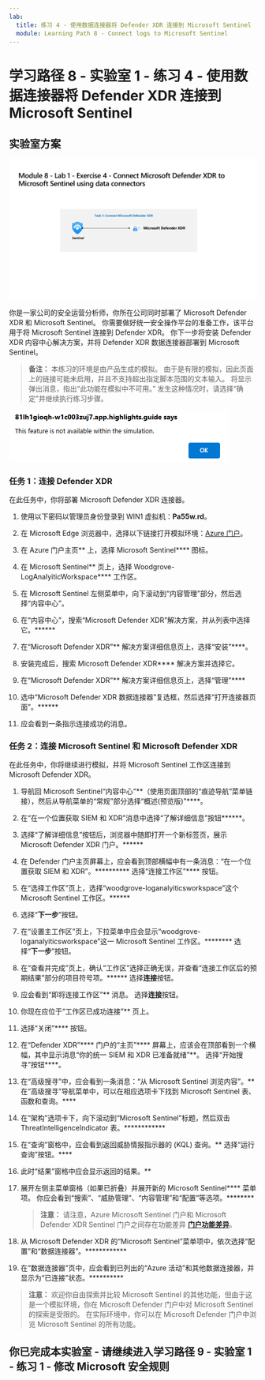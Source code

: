 ```yaml
---
lab:
  title: 练习 4 - 使用数据连接器将 Defender XDR 连接到 Microsoft Sentinel
  module: Learning Path 8 - Connect logs to Microsoft Sentinel
---
```


# 学习路径 8 - 实验室 1 - 练习 4 - 使用数据连接器将 Defender XDR 连接到 Microsoft Sentinel

## 实验室方案

![实验室概述。](../Media/SC-200-Lab_Diagrams_Mod8_L1_Ex4.png)

你是一家公司的安全运营分析师，你所在公司同时部署了 Microsoft Defender XDR 和 Microsoft Sentinel。 你需要做好统一安全操作平台的准备工作，该平台用于将 Microsoft Sentinel 连接到 Defender XDR。 你下一步将安装 Defender XDR 内容中心解决方案，并将 Defender XDR 数据连接器部署到 Microsoft Sentinel。

>**备注：** 本练习的环境是由产品生成的模拟。 由于是有限的模拟，因此页面上的链接可能未启用，并且不支持超出指定脚本范围的文本输入。 将显示弹出消息，指出“此功能在模拟中不可用。” 发生这种情况时，请选择“确定”并继续执行练习步骤。

![弹出错误消息](../Media/simulation-pop-up-error.png)

### 任务 1：连接 Defender XDR

在此任务中，你将部署 Microsoft Defender XDR 连接器。

1. 使用以下密码以管理员身份登录到 WIN1 虚拟机：**Pa55w.rd**。  

1. 在 Microsoft Edge 浏览器中，选择以下链接打开模拟环境：[Azure 门户]( https://app.highlights.guide/start/1c894b46-4b0a-40cb-b0f0-1e1c86c615f3?token=16d48b6c-eace-4a1f-8050-098d29d23a89)。

1. 在 Azure 门户主页** 上，选择 Microsoft Sentinel**** 图标。

1. 在 Microsoft Sentinel** 页上，选择 Woodgrove-LogAnalyiticWorkspace**** 工作区。

1. 在 Microsoft Sentinel 左侧菜单中，向下滚动到“内容管理”部分，然后选择“内容中心”。

1. 在“内容中心”，搜索“Microsoft Defender XDR”解决方案，并从列表中选择它。******

1. 在“Microsoft Defender XDR”** 解决方案详细信息页上，选择“安装”****。

1. 安装完成后，搜索 Microsoft Defender XDR**** 解决方案并选择它。

1. 在“Microsoft Defender XDR”** 解决方案详细信息页上，选择“管理”****

1. 选中“Microsoft Defender XDR 数据连接器”复选框，然后选择“打开连接器页面”。******

1. 应会看到一条指示连接成功的消息。

### 任务 2：连接 Microsoft Sentinel 和 Microsoft Defender XDR

在此任务中，你将继续进行模拟，并将 Microsoft Sentinel 工作区连接到 Microsoft Defender XDR。

1. 导航回 Microsoft Sentinel“内容中心”**（使用页面顶部的“痕迹导航”菜单链接），然后从导航菜单的“常规”部分选择“概述(预览版)”****。

1. 在“在一个位置获取 SIEM 和 XDR”消息中选择“了解详细信息”按钮******。

1. 选择“了解详细信息”按钮后，浏览器中随即打开一个新标签页，展示 Microsoft Defender XDR 门户。******

1. 在 Defender 门户主页屏幕上，应会看到顶部横幅中有一条消息：“在一个位置获取 SIEM 和 XDR”。********** 选择“连接工作区”**** 按钮。

1. 在“选择工作区”页上，选择“woodgrove-loganalyiticsworkspace”这个 Microsoft Sentinel 工作区。******

1. 选择“**下一步**”按钮。

1. 在“设置主工作区”页上，下拉菜单中应会显示“woodgrove-loganalyiticsworkspace”这一 Microsoft Sentinel 工作区。******** 选择“**下一步**”按钮。

1. 在“查看并完成”页上，确认“工作区”选择正确无误，并查看“连接工作区后的预期结果”部分的项目符号项。****** 选择**连接**按钮。

1. 应会看到“即将连接工作区”** 消息。 选择**连接**按钮。

1. 你现在应位于“工作区已成功连接”** 页上。

1. 选择“关闭”**** 按钮。

1. 在“Defender XDR”**** 门户的“主页”**** 屏幕上，应该会在顶部看到一个横幅，其中显示消息“你的统一 SIEM 和 XDR 已准备就绪”**。 选择“开始搜寻”按钮****。

1. 在“高级搜寻”中，应会看到一条消息：“从 Microsoft Sentinel 浏览内容”。** 在“高级搜寻”导航菜单中，可以在相应选项卡下找到 Microsoft Sentinel 表、函数和查询。****

1. 在“架构”选项卡下，向下滚动到“Microsoft Sentinel”标题，然后双击 ThreatIntelligenceIndicator 表。************

1. 在“查询”窗格中，应会看到返回威胁情报指示器的 (KQL) 查询。** 选择“运行查询”按钮。****

1. 此时“结果”窗格中应会显示返回的结果。**

1. 展开左侧主菜单窗格（如果已折叠）并展开新的 Microsoft Sentinel**** 菜单项。 你应会看到“搜索”、“威胁管理”、“内容管理”和“配置”等选项。********

    >**注意：** 请注意，Azure Microsoft Sentinel 门户和 Microsoft Defender XDR Sentinel 门户之间存在功能差异 **[门户功能差异](https://learn.microsoft.com/azure/sentinel/microsoft-sentinel-defender-portal#capability-differences-between-portals)**。

1. 从 Microsoft Defender XDR 的“Microsoft Sentinel”菜单项中，依次选择“配置”和“数据连接器”。************

1. 在“数据连接器”页中，应会看到已列出的“Azure 活动”和其他数据连接器，并显示为“已连接”状态。**********

>**注意：** 欢迎你自由探索并比较 Microsoft Sentinel 的其他功能，但由于这是一个模拟环境，你在 Microsoft Defender 门户中对 Microsoft Sentinel 的探索是受限的。 在实际环境中，你可以在 Microsoft Defender 门户中浏览 Microsoft Sentinel 的所有功能。

## 你已完成本实验室 - 请继续进入学习路径 9 - 实验室 1 - 练习 1 - 修改 Microsoft 安全规则
